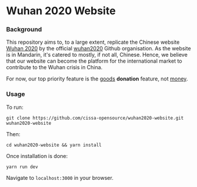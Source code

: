 # Wuhan 2020 Website

### Background
This repository aims to, to a large extent, replicate the Chinese website [Wuhan 2020](https://wuhan2020.kaiyuanshe.cn/) 
by the official [wuhan2020](https://github.com/wuhan2020) Github organisation. As the website is in Mandarin, it's 
catered to mostly, if not all, Chinese. Hence, we believe that our website can become the platform for the 
international market to contribute to the Wuhan crisis in China.

For now, our top priority feature is the <span style="text-decoration: underline">goods</span> **donation** feature,
not <span style="text-decoration: underline">money</span>.

### Usage

To run: 

`git clone https://github.com/cissa-opensource/wuhan2020-website.git wuhan2020-website`

Then: 

`cd wuhan2020-website && yarn install`

Once installation is done:

`yarn run dev`

Navigate to `localhost:3000` in your browser.
